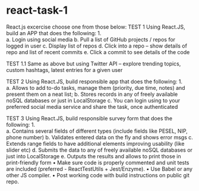# react-task-1

React.js excercise 
choose one from those below:
TEST 1
Using React.JS, build an APP that does the following:
1.	
a.	Login using social media
b.	Pull a list of GitHub projects / repos for logged in user
c.	Display list of repos
d.	Click into a repo – show details of repo and list of recent commits
e.	Click a commit to see details of the code

TEST 1.1
Same as above but using Twitter API – explore trending topics, custom hashtags, latest entries for a given user

TEST 2
Using React.JS, build responsible app that does the following:
1.	
a.	Allows to add to-do tasks, manage them (priority, due time, notes) and present them on a neat list;
b.	Stores records in any of freely available noSQL databases or just in LocalStorage
c.	You can login using to your preferred social media service and share the task, once authenticated

TEST 3
Using React.JS, build responsible survey form that does the following:
1.	
a.	Contains several fields of different types (include fields like PESEL, NIP, phone number)
b.	Validates entered data on the fly and shows error msgs
c.	Extends range fields to have additional elements improving usability (like slider etc)
d.	Submits the data to any of freely available noSQL databases or just into LocalStorage
e.	Outputs the results and allows to print those in print-friendly form
•	Make sure code is properly commented and unit tests are included (preferred - ReactTestUtils + Jest/Enzyme).
•	Use Babel or any other JS compiler.
•	Post working code with build instructions on public git repo.
